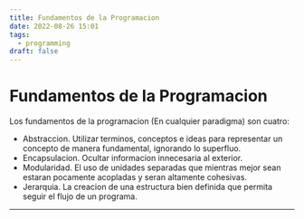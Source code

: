 ```yaml
---
title: Fundamentos de la Programacion
date: 2022-08-26 15:01
tags:
  - programming
draft: false
---
```

# Fundamentos de la Programacion
Los fundamentos de la programacion (En cualquier paradigma) son cuatro:
- Abstraccion. Utilizar terminos, conceptos e ideas para representar un concepto de manera fundamental, ignorando lo superfluo.
- Encapsulacion. Ocultar informacion innecesaria al exterior.
- Modularidad. El uso de unidades separadas que mientras mejor sean estaran pocamente acopladas y seran altamente cohesivas.
- Jerarquia. La creacion de una estructura bien definida que permita seguir el flujo de un programa.
___